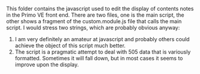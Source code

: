 This folder contains the javascript used to edit the display of contents notes in the Primo VE front end. There are two files, one is the main script, the other shows a fragment of the custom.module.js file that calls the main script.
I would stress two strings, which are probably obvious anyway:
  1. I am very definitely an amateur at javascript and probably others could achieve the object of this script much better.
  2. The script is a pragmatic attempt to deal with 505 data that is variously formatted. Sometimes it will fall down, but in most cases it seems to improve upon the display.
